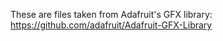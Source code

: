These are files taken from Adafruit's GFX library:
https://github.com/adafruit/Adafruit-GFX-Library


